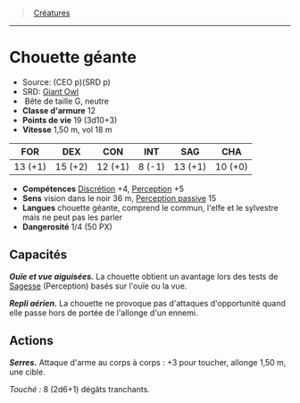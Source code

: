 ﻿---
!MonsterItem
Family: MonsterHD
Type: Bête
Size: G
Alignment: neutre
ArmorClass: 12
HitPoints: 19 (3d10+3)
Speed: 1,50 m, vol 18 m
Strength: 13 (+1)
Dexterity: 15 (+2)
Constitution: 12 (+1)
Intelligence: ' 8 (-1)'
Wisdom: 13 (+1)
Charisma: 10 (+0)
Skills: '[Discrétion](hd_abilities_dexterity_discretion.md) +4, [Perception](hd_abilities_wisdom_perception.md) +5'
Senses: vision dans le noir 36 m, [Perception passive](hd_abilities_dexterity_perception_passive.md) 15
Languages: chouette géante, comprend le commun, l'elfe et le sylvestre mais ne peut pas les parler
Challenge: 1/4 (50 PX)
Id: monsters_hd.md#chouette-géante
ParentLink: monsters_hd.md#créatures
Name: Chouette géante
ParentName: Créatures
NameLevel: 1
AltName: '[Giant Owl](srd_monsters_giant_owl.md)'
Source: (CEO p)(SRD p)
Attributes:
  Name: Chouette géante
  Markdown: >+
    # <!--Name-->Chouette géante<!--/Name-->


    - Source: <!--Source-->(CEO p)(SRD p)<!--/Source-->

    - SRD: <!--AltName-->[Giant Owl](srd_monsters_giant_owl.md)<!--/AltName-->

    -  <!--Type-->Bête<!--/Type--> de taille <!--Size-->G<!--/Size-->, <!--Alignment-->neutre<!--/Alignment-->

    - **Classe d'armure** <!--ArmorClass-->12<!--/ArmorClass-->

    - **Points de vie** <!--HitPoints-->19 (3d10+3)<!--/HitPoints-->

    - **Vitesse** <!--Speed-->1,50 m, vol 18 m<!--/Speed-->


    |FOR|DEX|CON|INT|SAG|CHA|

    |---|---|---|---|---|---|

    |<!--Strength-->13 (+1)<!--/Strength-->|<!--Dexterity-->15 (+2)<!--/Dexterity-->|<!--Constitution-->12 (+1)<!--/Constitution-->|<!--Intelligence--> 8 (-1)<!--/Intelligence-->|<!--Wisdom-->13 (+1)<!--/Wisdom-->|<!--Charisma-->10 (+0)<!--/Charisma-->|


    - **Compétences** <!--Skills-->[Discrétion](hd_abilities_dexterity_discretion.md) +4, [Perception](hd_abilities_wisdom_perception.md) +5<!--/Skills-->

    - **Sens** <!--Senses-->vision dans le noir 36 m, [Perception passive](hd_abilities_dexterity_perception_passive.md) 15<!--/Senses-->

    - **Langues** <!--Languages-->chouette géante, comprend le commun, l'elfe et le sylvestre mais ne peut pas les parler<!--/Languages-->

    - **Dangerosité** <!--Challenge-->1/4 (50 PX)<!--/Challenge-->


    ## Capacités


    **_Ouïe et vue aiguisées._** La chouette obtient un avantage lors des tests de [Sagesse](hd_abilities_wisdom.md) (Perception) basés sur l'ouïe ou la vue.


    **_Repli aérien._** La chouette ne provoque pas d'attaques d'opportunité quand elle passe hors de portée de l'allonge d'un ennemi.


    ## Actions


    **_Serres._** Attaque d'arme au corps à corps : +3 pour toucher, allonge 1,50 m, une cible.


    _Touché :_ 8 (2d6+1) dégâts tranchants.

  Source: (CEO p)(SRD p)
  AltName: '[Giant Owl](srd_monsters_giant_owl.md)'
  Type: Bête
  Size: G
  Alignment: neutre
  ArmorClass: 12
  HitPoints: 19 (3d10+3)
  Speed: 1,50 m, vol 18 m
  Strength: 13 (+1)
  Dexterity: 15 (+2)
  Constitution: 12 (+1)
  Intelligence: ' 8 (-1)'
  Wisdom: 13 (+1)
  Charisma: 10 (+0)
  Skills: '[Discrétion](hd_abilities_dexterity_discretion.md) +4, [Perception](hd_abilities_wisdom_perception.md) +5'
  Senses: vision dans le noir 36 m, [Perception passive](hd_abilities_dexterity_perception_passive.md) 15
  Languages: chouette géante, comprend le commun, l'elfe et le sylvestre mais ne peut pas les parler
  Challenge: 1/4 (50 PX)
AttributesDictionary: >+
  Name: Chouette géante

  Markdown: >+

    # <!--Name-->Chouette géante<!--/Name-->





    - Source: <!--Source-->(CEO p)(SRD p)<!--/Source-->



    - SRD: <!--AltName-->[Giant Owl](srd_monsters_giant_owl.md)<!--/AltName-->



    -  <!--Type-->Bête<!--/Type--> de taille <!--Size-->G<!--/Size-->, <!--Alignment-->neutre<!--/Alignment-->



    - **Classe d'armure** <!--ArmorClass-->12<!--/ArmorClass-->



    - **Points de vie** <!--HitPoints-->19 (3d10+3)<!--/HitPoints-->



    - **Vitesse** <!--Speed-->1,50 m, vol 18 m<!--/Speed-->





    |FOR|DEX|CON|INT|SAG|CHA|



    |---|---|---|---|---|---|



    |<!--Strength-->13 (+1)<!--/Strength-->|<!--Dexterity-->15 (+2)<!--/Dexterity-->|<!--Constitution-->12 (+1)<!--/Constitution-->|<!--Intelligence--> 8 (-1)<!--/Intelligence-->|<!--Wisdom-->13 (+1)<!--/Wisdom-->|<!--Charisma-->10 (+0)<!--/Charisma-->|





    - **Compétences** <!--Skills-->[Discrétion](hd_abilities_dexterity_discretion.md) +4, [Perception](hd_abilities_wisdom_perception.md) +5<!--/Skills-->



    - **Sens** <!--Senses-->vision dans le noir 36 m, [Perception passive](hd_abilities_dexterity_perception_passive.md) 15<!--/Senses-->



    - **Langues** <!--Languages-->chouette géante, comprend le commun, l'elfe et le sylvestre mais ne peut pas les parler<!--/Languages-->



    - **Dangerosité** <!--Challenge-->1/4 (50 PX)<!--/Challenge-->





    ## Capacités





    **_Ouïe et vue aiguisées._** La chouette obtient un avantage lors des tests de [Sagesse](hd_abilities_wisdom.md) (Perception) basés sur l'ouïe ou la vue.





    **_Repli aérien._** La chouette ne provoque pas d'attaques d'opportunité quand elle passe hors de portée de l'allonge d'un ennemi.





    ## Actions





    **_Serres._** Attaque d'arme au corps à corps : +3 pour toucher, allonge 1,50 m, une cible.





    _Touché :_ 8 (2d6+1) dégâts tranchants.



  Source: (CEO p)(SRD p)

  AltName: '[Giant Owl](srd_monsters_giant_owl.md)'

  Type: Bête

  Size: G

  Alignment: neutre

  ArmorClass: 12

  HitPoints: 19 (3d10+3)

  Speed: 1,50 m, vol 18 m

  Strength: 13 (+1)

  Dexterity: 15 (+2)

  Constitution: 12 (+1)

  Intelligence: ' 8 (-1)'

  Wisdom: 13 (+1)

  Charisma: 10 (+0)

  Skills: '[Discrétion](hd_abilities_dexterity_discretion.md) +4, [Perception](hd_abilities_wisdom_perception.md) +5'

  Senses: vision dans le noir 36 m, [Perception passive](hd_abilities_dexterity_perception_passive.md) 15

  Languages: chouette géante, comprend le commun, l'elfe et le sylvestre mais ne peut pas les parler

  Challenge: 1/4 (50 PX)

---
> [Créatures](hd_monsters.md)

---

# Chouette géante

- Source: (CEO p)(SRD p)
- SRD: [Giant Owl](srd_monsters_giant_owl.md)
-  Bête de taille G, neutre
- **Classe d'armure** 12
- **Points de vie** 19 (3d10+3)
- **Vitesse** 1,50 m, vol 18 m

|FOR|DEX|CON|INT|SAG|CHA|
|---|---|---|---|---|---|
|13 (+1)|15 (+2)|12 (+1)| 8 (-1)|13 (+1)|10 (+0)|

- **Compétences** [Discrétion](hd_abilities_dexterity_discretion.md) +4, [Perception](hd_abilities_wisdom_perception.md) +5
- **Sens** vision dans le noir 36 m, [Perception passive](hd_abilities_dexterity_perception_passive.md) 15
- **Langues** chouette géante, comprend le commun, l'elfe et le sylvestre mais ne peut pas les parler
- **Dangerosité** 1/4 (50 PX)

## Capacités

**_Ouïe et vue aiguisées._** La chouette obtient un avantage lors des tests de [Sagesse](hd_abilities_wisdom.md) (Perception) basés sur l'ouïe ou la vue.

**_Repli aérien._** La chouette ne provoque pas d'attaques d'opportunité quand elle passe hors de portée de l'allonge d'un ennemi.

## Actions

**_Serres._** Attaque d'arme au corps à corps : +3 pour toucher, allonge 1,50 m, une cible.

_Touché :_ 8 (2d6+1) dégâts tranchants.

